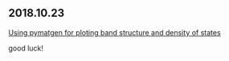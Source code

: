 ## 2018.10.23

[Using pymatgen for ploting  band structure  and density of states]( https://zhangyajun-phy.github.io/pymatgen_bs_dos_plot/)

good luck!
